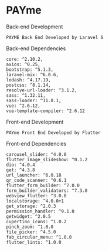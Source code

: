 # PAYme

Back-end Development
```
PAYME Back End Developed by Laravel 6
```
Back-end Dependencies
```
core: ^2.10.2,
axios: ^0.25,
bootstrap: ^5.1.3,
laravel-mix: ^6.0.6,
lodash: ^4.17.19,
postcss: ^8.1.14,
resolve-url-loader: ^3.1.2,
sass: ^1.32.11,
sass-loader: ^11.0.1,
vue: ^2.6.12,
vue-template-compiler: ^2.6.12
```

Front-end Development
```
PAYme Front End Developed by Flutter
```      

Front-end Dependencies    
```
carousel_slider: ^4.0.0
flutter_image_slideshow: ^0.1.2
dio: ^4.0.4
get: ^4.3.8
url_launcher: ^6.0.18
qr_code_scanner: ^0.6.1
flutter_form_builder: ^7.0.0
form_builder_validators: ^7.3.0
webview_flutter: ^3.0.0
localstorage: ^4.0.0+1
get_storage: ^2.0.3
permission_handler: ^9.1.0
getwidget: ^2.0.5
cupertino_icons: ^1.0.2
pinch_zoom: ^1.0.0
file_picker: ^4.5.0
fab_circular_menu: ^1.0.0
flutter_lints: ^1.0.0
``` 
